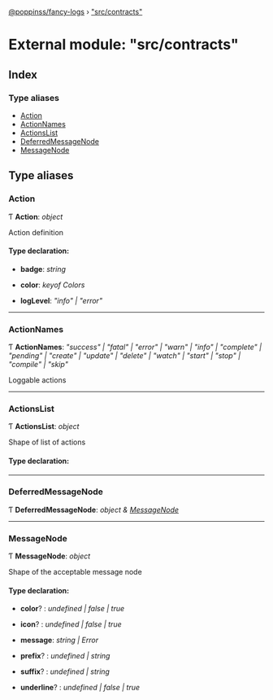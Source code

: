 [@poppinss/fancy-logs](../README.md) › ["src/contracts"](_src_contracts_.md)

# External module: "src/contracts"

## Index

### Type aliases

* [Action](_src_contracts_.md#action)
* [ActionNames](_src_contracts_.md#actionnames)
* [ActionsList](_src_contracts_.md#actionslist)
* [DeferredMessageNode](_src_contracts_.md#deferredmessagenode)
* [MessageNode](_src_contracts_.md#messagenode)

## Type aliases

###  Action

Ƭ **Action**: *object*

Action definition

#### Type declaration:

* **badge**: *string*

* **color**: *keyof Colors*

* **logLevel**: *"info" | "error"*

___

###  ActionNames

Ƭ **ActionNames**: *"success" | "fatal" | "error" | "warn" | "info" | "complete" | "pending" | "create" | "update" | "delete" | "watch" | "start" | "stop" | "compile" | "skip"*

Loggable actions

___

###  ActionsList

Ƭ **ActionsList**: *object*

Shape of list of actions

#### Type declaration:

___

###  DeferredMessageNode

Ƭ **DeferredMessageNode**: *object & [MessageNode](_src_contracts_.md#messagenode)*

___

###  MessageNode

Ƭ **MessageNode**: *object*

Shape of the acceptable message node

#### Type declaration:

* **color**? : *undefined | false | true*

* **icon**? : *undefined | false | true*

* **message**: *string | Error*

* **prefix**? : *undefined | string*

* **suffix**? : *undefined | string*

* **underline**? : *undefined | false | true*
